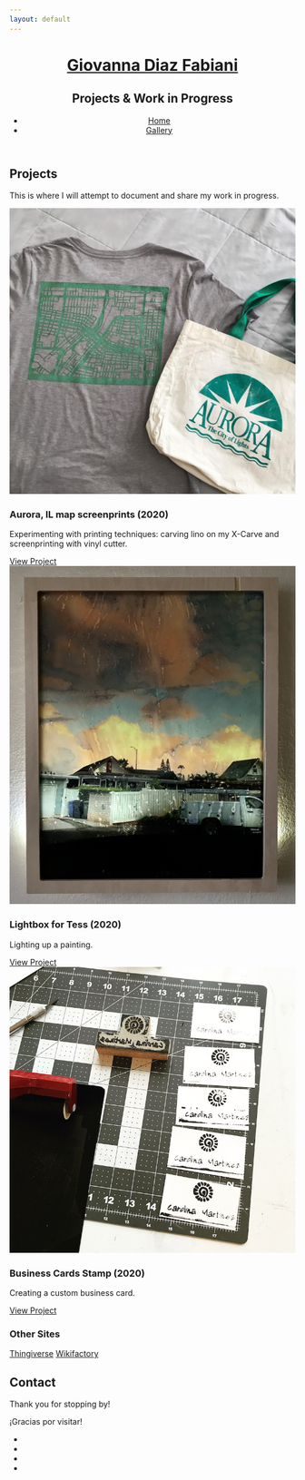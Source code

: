 ```yaml
---
layout: default
---
```


<main>
<!-- ***********************  ABOUT / PROFILE  *********************** -->
	<header>
		<div class="content-wrap">
  <h1> 
    <a href="/index"> Giovanna Diaz Fabiani </a> 
  </h1>
  <h2> Projects & Work in Progress</h2>
  <ul class="contact-list"> 
  <li> <a href="/">Home</a> </li>
  <li> <a href="/gallery">Gallery</a> </li>
  </ul>
		</div>
	</header>

<!-- ********************  PROJECTS ********************* -->
<section class="projects">
<div class="content-wrap divider">
  <h2>Projects</h2>
  <p>This is where I will attempt to document and share my work in progress. </p>

<section class="project-item">
  <div class="content-wrap">
  <img src="images/finalprint.JPG" alt="T-shirt and bag printed">  
  <h3>Aurora, IL map screenprints (2020)</h3>
  <p>Experimenting with printing techniques: carving lino on my X-Carve and screenprinting with vinyl cutter.</p>
  <a class="btn" href="/projects/vinylscreenprint">View Project</a>
</div>
</section>

<!--<section class="project-item">
  <div class="content-wrap">
  <img src="images/Leaningshelf">  
  <h3>CNC Cut Leaning Shelf</h3>
  <p>Created a leaning shelf using Easel and the X-Carve Pro</p>
  <a class="btn" href="/projects/leaningshelf">View Project</a>
</div>
</section> -->

<!-- Copy the whole <section> block to add more projects. --->
<section class="project-item">
<div class="content-wrap">
  <a href="/lightbox.md">
  <img src="images/final.jpg" alt="Lightbox for Tess"> </a>
  <h3>Lightbox for Tess (2020)</h3>
  <p> Lighting up a painting.</p>
  <!--<p>My attempt of modifying an Anycubic Linear Kossel kit to extrude clay.<br>  
  <br>  
  <b>Goal:</b> To produce viable ceramic sculptures without the need for a throwing wheel or the mold-making/slip casting method. </p> 
  <br> -->
  <a class="btn" href="/projects/lightbox">View Project</a> 
</div>
</section>
<!--  ****** End of Project block.  ******-->
<section class="project-item">
  <div class="content-wrap">
  <img src="images/cm_bizcards.jpg" alt="top view of business cards with stamp">
  <h3>Business Cards Stamp (2020)</h3>
  <p>Creating a custom business card.</p>
  <a class="btn" href="/projects/bizcards">View Project</a>
</div>
</section>
<section>
  <h3>Other Sites</h3>
    <a class="btn" href="https://www.thingiverse.com/gdiazfab/designs" target="_blank">Thingiverse</a>
    <a class="btn" href="https://wikifactory.com/@gdiazfab" target="_blank">Wikifactory</a>
</section>
<!-- Uncomment and copy block for more projects 
<section class="project-item">
  <div class="content-wrap">
  <img src="images/bizcards.png" alt="cards detailed shot">  
  <h3>Business Cards</h3>
  <p>Summary or description of the project and/or your role in it. Add as many paragraphs as you need.</p>
  <a class="btn" href="#" target="_blank">View Project</a>
</div>
</section> -->
<!-- End of Project block. -->
</div>
</section>   

<!-- *****************  CONTACT INFO / SOCIAL MEDIA  ***************** -->
<footer class="footer">
 <div class="content-wrap">
  <h2>Contact</h2>
  <p>Thank you for stopping by!</p>
  <p>¡Gracias por visitar!</p>

<!-- Social media and contact links. Add or remove any networks. -->
  <ul class="contact-list"> 
    <!-- Add font awesome icons -->
<li><a href="mailto:gdiazfabiani@gmail.com" class="fa fa-envelope"></a></li>
<li><a href="https://github.com/giovannadf" class="fa fa-github"></a> </li> 
<li><a href="https://instagram.com/gdiazfab" class="fa fa-instagram"></a></li>
<li><a href="https://www.linkedin.com/in/gdfabiani/" class="fa fa-linkedin"></a></li> 
  <!--<li> <a href="mailto:gdiazfabiani@gmail.com">Email</a> </li>
  <li> <a href="https://github.com/giovannadf" target="_blank">GitHub</a> </li>
  <li> <a href="https://instagram.com/gdiazfab" target="_blank">Instagram</a> </li>
  <li> <a href="https://www.linkedin.com/in/gdfabiani/" target="_blank">LinkedIn</a> </li>
  <li> <a href="https://www.thingiverse.com/gdiazfab/designs" target="_blank">Thingiverse</a> </li>-->
  </ul>
</div>
	</footer>
